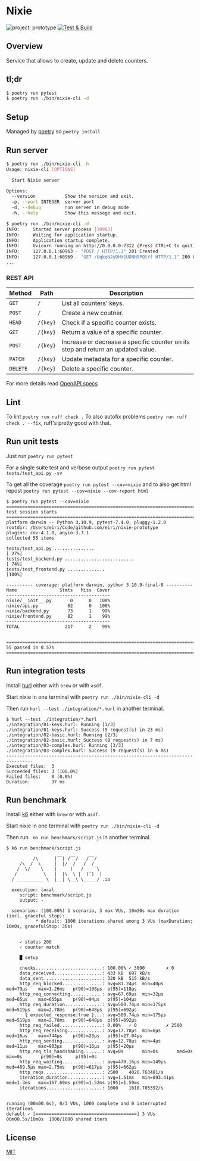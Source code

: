 # Nixie

![project: prototype](https://img.shields.io/badge/project-prototype%3A0.3.0-orange)
[![Test & Build](https://github.com/eiri/nixie-prototype/actions/workflows/test.yml/badge.svg)](https://github.com/eiri/nixie-prototype/actions/workflows/test.yml)

## Overview

Service that allows to create, update and delete counters.

## tl;dr

```bash
$ poetry run pytest
$ poetry run ./bin/nixie-cli -d
```

## Setup

Managed by [poetry](https://python-poetry.org) so `poetry install`

## Run server
```bash
$ poetry run ./bin/nixie-cli -h
Usage: nixie-cli [OPTIONS]

  Start Nixie server

Options:
  --version           Show the version and exit.
  -p, --port INTEGER  server port
  -d, --debug         run server in debug mode
  -h, --help          Show this message and exit.

$ poetry run ./bin/nixie-cli -d
INFO:     Started server process [30903]
INFO:     Waiting for application startup.
INFO:     Application startup complete.
INFO:     Uvicorn running on http://0.0.0.0:7312 (Press CTRL+C to quit)
INFO:     127.0.0.1:60963 - "POST / HTTP/1.1" 201 Created
INFO:     127.0.0.1:60969 - "GET /UqkqNJyDHYGU8NN8PQtYf HTTP/1.1" 200 OK
...
```

### REST API

| Method   | Path     | Description
| -------- | -------- | -----------------------
| `GET`    | `/`      | List all counters' keys.
| `POST`   | `/`      | Create a new coutner.
| `HEAD`   | `/{key}` | Check if a specific counter exists.
| `GET`    | `/{key}` | Return a value of a specific counter.
| `POST`   | `/{key}` | Increase or decrease a specific counter on its step and return an updated value.
| `PATCH`  | `/{key}` | Update metadata for a specific counter.
| `DELETE` | `/{key}` | Delete a specific counter.

For more details read [OpenAPI specs](https://github.com/eiri/nixie-prototype/blob/main/openapi.yaml "OpenAPI specs")

## Lint

To lint `poetry run ruff check .` To also autofix problems `poetry run ruff check . --fix`, ruff's pretty good with that.

## Run unit tests

Just run `poetry run pytest`

For a single suite test  and verbose output `poetry run pytest tests/test_api.py -sv`

To get all the coverage `poetry run pytest --cov=nixie` and to also get html repost `poetry run pytest --cov=nixie --cov-report html`

```
$ poetry run pytest --cov=nixie
============================================================================= test session starts =============================================================================
platform darwin -- Python 3.10.9, pytest-7.4.0, pluggy-1.2.0
rootdir: /Users/eiri/Code/github.com/eiri/nixie-prototype
plugins: cov-4.1.0, anyio-3.7.1
collected 55 items

tests/test_api.py ...............                                                                                                                                       [ 27%]
tests/test_backend.py ..........................                                                                                                                        [ 74%]
tests/test_frontend.py ..............                                                                                                                                   [100%]

---------- coverage: platform darwin, python 3.10.9-final-0 ----------
Name                Stmts   Miss  Cover
---------------------------------------
nixie/__init__.py       0      0   100%
nixie/api.py           62      0   100%
nixie/backend.py       73      1    99%
nixie/frontend.py      82      1    99%
---------------------------------------
TOTAL                 217      2    99%


============================================================================= 55 passed in 0.57s ==============================================================================
```

## Run integration tests

Install [hurl](https://hurl.dev) either with `brew` or with `asdf`.

Start nixie in one terminal with `poetry run ./bin/nixie-cli -d`

Then run `hurl --test ./integration/*.hurl` in another terminal.

```
$ hurl --test ./integration/*.hurl
./integration/01-keys.hurl: Running [1/3]
./integration/01-keys.hurl: Success (9 request(s) in 23 ms)
./integration/02-basic.hurl: Running [2/3]
./integration/02-basic.hurl: Success (8 request(s) in 7 ms)
./integration/03-complex.hurl: Running [3/3]
./integration/03-complex.hurl: Success (9 request(s) in 6 ms)
--------------------------------------------------------------------------------
Executed files:  3
Succeeded files: 3 (100.0%)
Failed files:    0 (0.0%)
Duration:        37 ms
```

## Run benchmark

Install [k6](https://k6.io) either with `brew` or with `asdf`.

Start nixie in one terminal with `poetry run ./bin/nixie-cli -d`

Then run ` k6 run benchmark/script.js` in another terminal.

```
$ k6 run benchmark/script.js

          /\      |‾‾| /‾‾/   /‾‾/
     /\  /  \     |  |/  /   /  /
    /  \/    \    |     (   /   ‾‾\
   /          \   |  |\  \ |  (‾)  |
  / __________ \  |__| \__\ \_____/ .io

  execution: local
     script: benchmark/script.js
     output: -

  scenarios: (100.00%) 1 scenario, 3 max VUs, 10m30s max duration (incl. graceful stop):
           * default: 1000 iterations shared among 3 VUs (maxDuration: 10m0s, gracefulStop: 30s)


     ✓ status 200
     ✓ counter match

     █ setup

     checks.........................: 100.00% ✓ 3000        ✗ 0
     data_received..................: 433 kB  697 kB/s
     data_sent......................: 320 kB  515 kB/s
     http_req_blocked...............: avg=81.24µs  min=40µs     med=79µs    max=1.26ms   p(90)=108µs  p(95)=118µs
     http_req_connecting............: avg=67.69µs  min=32µs     med=65µs    max=655µs    p(90)=94µs   p(95)=104µs
     http_req_duration..............: avg=500.74µs min=175µs    med=519µs   max=2.78ms   p(90)=648µs  p(95)=692µs
       { expected_response:true }...: avg=500.74µs min=175µs    med=519µs   max=2.78ms   p(90)=648µs  p(95)=692µs
     http_req_failed................: 0.00%   ✓ 0           ✗ 2500
     http_req_receiving.............: avg=17.78µs  min=6µs      med=16µs    max=744µs    p(90)=23µs   p(95)=27.04µs
     http_req_sending...............: avg=12.78µs  min=4µs      med=11µs    max=903µs    p(90)=16µs   p(95)=20µs
     http_req_tls_handshaking.......: avg=0s       min=0s       med=0s      max=0s       p(90)=0s     p(95)=0s
     http_req_waiting...............: avg=470.16µs min=149µs    med=489.5µs max=2.75ms   p(90)=617µs  p(95)=662µs
     http_reqs......................: 2500    4026.763481/s
     iteration_duration.............: avg=1.51ms   min=893.41µs med=1.3ms   max=167.69ms p(90)=1.52ms p(95)=1.59ms
     iterations.....................: 1000    1610.705392/s


running (00m00.6s), 0/3 VUs, 1000 complete and 0 interrupted iterations
default ✓ [======================================] 3 VUs  00m00.5s/10m0s  1000/1000 shared iters
```

## License

[MIT](https://github.com/eiri/nixie-prototype/blob/main/LICENSE "MIT License")
